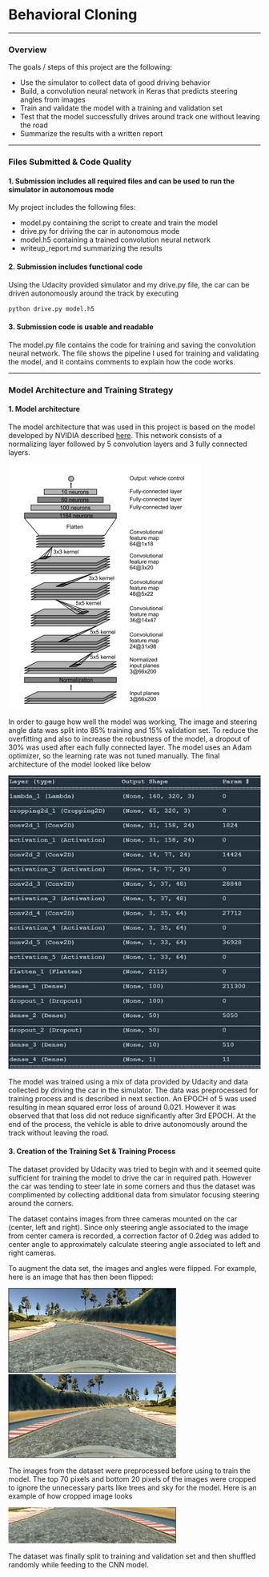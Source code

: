 # **Behavioral Cloning**
---

### Overview

The goals / steps of this project are the following:
* Use the simulator to collect data of good driving behavior
* Build, a convolution neural network in Keras that predicts steering angles from images
* Train and validate the model with a training and validation set
* Test that the model successfully drives around track one without leaving the road
* Summarize the results with a written report

[//]: # (Image References)

[image1]: ./examples/architecture.jpg "Model Visualization"
[image2]: ./examples/structure.jpg "Final architecture"
[image3]: ./examples/center.png "Center image"
[image4]: ./examples/center_flip.png "flip image"
[image5]: ./examples/crop.png "cropped image"
---
### Files Submitted & Code Quality

#### 1. Submission includes all required files and can be used to run the simulator in autonomous mode

My project includes the following files:
* model.py containing the script to create and train the model
* drive.py for driving the car in autonomous mode
* model.h5 containing a trained convolution neural network
* writeup_report.md summarizing the results

#### 2. Submission includes functional code
Using the Udacity provided simulator and my drive.py file, the car can be driven autonomously around the track by executing
```sh
python drive.py model.h5
```

#### 3. Submission code is usable and readable

The model.py file contains the code for training and saving the convolution neural network. The file shows the pipeline I used for training and validating the model, and it contains comments to explain how the code works.

---
### Model Architecture and Training Strategy

#### 1. Model architecture

The model architecture that was used in this project is based on the model developed by NVIDIA described [here](https://images.nvidia.com/content/tegra/automotive/images/2016/solutions/pdf/end-to-end-dl-using-px.pdf).
This network consists of a normalizing layer followed by 5 convolution layers and 3 fully connected layers.

![alt text][image1]

In order to gauge how well the model was working, The image and steering angle data was split into 85% training and 15% validation set. To reduce the overfitting and also to increase the robustness of the model, a dropout of 30% was used after each fully connected layer. The model uses an Adam optimizer, so the learning rate was not tuned manually. The final architecture of the model looked like below

![alt text][image2]

The model was trained using a mix of data provided by Udacity and data collected by driving the car in the simulator. The data was preprocessed for training process and is described in next section. An EPOCH of 5 was used resulting in mean squared error loss of around 0.021. However it was observed that that loss did not reduce significantly after 3rd EPOCH.
At the end of the process, the vehicle is able to drive autonomously around the track without leaving the road.

#### 3. Creation of the Training Set & Training Process

The dataset provided by Udacity was tried to begin with and it seemed quite sufficient for training the model to drive the car in required path. However the car was tending to steer late in some corners and thus the dataset was complimented by collecting additional data from simulator focusing steering around the corners.

The dataset contains images from three cameras mounted on the car (center, left and right). Since only steering angle associated to the image from center camera is recorded, a correction factor of 0.2deg was added to center angle to approximately calculate steering angle associated to left and right cameras.

To augment the data set, the images and angles were flipped. For example, here is an image that has then been flipped:

![alt text][image3]
![alt text][image4]

The images from the dataset were preprocessed before using to train the model. The top 70 pixels and bottom 20 pixels of the images were cropped to ignore the unnecessary parts like trees and sky for the model. Here is an example of how cropped image looks

![alt text][image5]

The dataset was finally split to training and validation set and then shuffled randomly while feeding to the CNN model.
